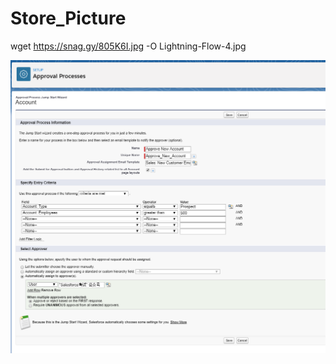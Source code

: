 # Store_Picture


wget https://snag.gy/805K6I.jpg  -O Lightning-Flow-4.jpg



![image](https://raw.githubusercontent.com/TonyRenHK/Store_Picture/master/Blog/Lightning-Flow-2.jpg)